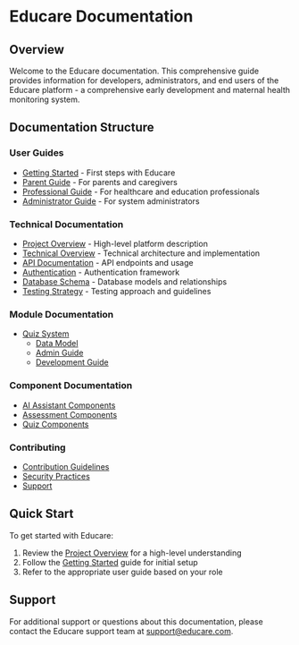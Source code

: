 
# Educare Documentation

## Overview

Welcome to the Educare documentation. This comprehensive guide provides information for developers, administrators, and end users of the Educare platform - a comprehensive early development and maternal health monitoring system.

## Documentation Structure

### User Guides
- [Getting Started](getting-started.md) - First steps with Educare
- [Parent Guide](user-guides/parent-guide.md) - For parents and caregivers
- [Professional Guide](user-guides/professional-guide.md) - For healthcare and education professionals
- [Administrator Guide](user-guides/admin-guide.md) - For system administrators

### Technical Documentation
- [Project Overview](project-overview.md) - High-level platform description
- [Technical Overview](technical/README.md) - Technical architecture and implementation
- [API Documentation](technical/api.md) - API endpoints and usage
- [Authentication](technical/auth.md) - Authentication framework
- [Database Schema](technical/database.md) - Database models and relationships
- [Testing Strategy](technical/testing.md) - Testing approach and guidelines

### Module Documentation
- [Quiz System](quiz-system/README.md)
  - [Data Model](quiz-system/DATA_MODEL.md)
  - [Admin Guide](quiz-system/ADMIN_GUIDE.md)
  - [Development Guide](quiz-system/DEVELOPMENT.md)

### Component Documentation
- [AI Assistant Components](../src/components/AIAssistant/README.md)
- [Assessment Components](../src/components/assessment/README.md)
- [Quiz Components](../src/components/quiz/README.md)

### Contributing
- [Contribution Guidelines](contributing.md)
- [Security Practices](security.md)
- [Support](support.md)

## Quick Start

To get started with Educare:

1. Review the [Project Overview](project-overview.md) for a high-level understanding
2. Follow the [Getting Started](getting-started.md) guide for initial setup
3. Refer to the appropriate user guide based on your role

## Support

For additional support or questions about this documentation, please contact the Educare support team at support@educare.com.
